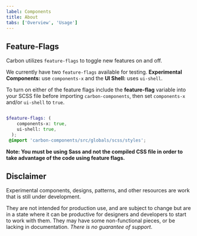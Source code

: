 ```yaml
---
label: Components
title: About
tabs: ['Overview', 'Usage']
---
```


## Feature-Flags

Carbon utilizes `feature-flags` to toggle new features on and off.

We currently have two `feature-flags` available for testing. **Experimental Components:** use `components-x` and the **UI Shell:** uses `ui-shell`.

To turn on either of the feature flags include the **feature-flag** variable into your SCSS file before importing `carbon-components`, then set `components-x` and/or `ui-shell` to `true`.

```scss

$feature-flags: (
    components-x: true,
    ui-shell: true,
  );
 @import 'carbon-components/src/globals/scss/styles';

```

**Note: You must be using Sass and not the compiled CSS file in order to take advantage of the code using feature flags.**


## Disclaimer

Experimental components, designs, patterns, and other resources are work that is still under development.

They are not intended for production use, and are subject to change but are in a state where it can be productive for designers and developers to start to work with them. They may have some non-functional pieces, or be lacking in documentation. *There is no guarantee of support*.
